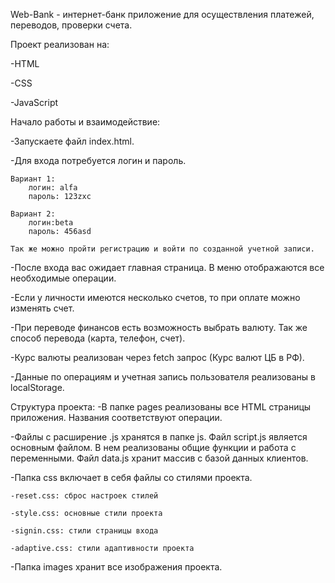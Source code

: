 Web-Bank - интернет-банк приложение для осуществления платежей, переводов, проверки счета.

Проект реализован на:

-HTML

-CSS

-JavaScript

Начало работы и взаимодействие:

-Запускаете файл index.html.

-Для входа потребуется логин и пароль.

    Вариант 1:
        логин: alfa
        пароль: 123zxc

    Вариант 2:
        логин:beta
        пароль: 456asd

    Так же можно пройти регистрацию и войти по созданной учетной записи.

-После входа вас ожидает главная страница. В меню отображаются все необходимые операции.

-Если у личности имеются несколько счетов, то при оплате можно изменять счет.

-При переводе финансов есть возможность выбрать валюту. Так же способ перевода (карта, телефон, счет).

-Курс валюты реализован через fetch запрос (Курс валют ЦБ в РФ).

-Данные по операциям и учетная запись пользователя реализованы в localStorage.

Структура проекта:
-В папке pages реализованы все HTML страницы приложения. Названия соответствуют операции.

-Файлы с расширение .js хранятся в папке js. Файл script.js является основным файлом. В нем реализованы общие функции и работа с переменными. Файл data.js хранит массив с базой данных клиентов.

-Папка css включает в себя файлы со стилями проекта. 

    -reset.css: сброс настроек стилей
    
    -style.css: основные стили проекта
    
    -signin.css: стили страницы входа
    
    -adaptive.сss: стили адаптивности проекта 

-Папка images хранит все изображения проекта.
